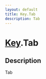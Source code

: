 ```yaml
---
layout: default
title: Key.Tab
description: Tab
---
```

# [Key]({{site.url}}/Pages/Reference/Key.html).Tab

## Description
Tab

